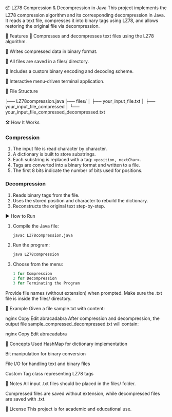 📦 LZ78 Compression & Decompression in Java
This project implements the LZ78 compression algorithm and its corresponding decompression in Java. It reads a text file, compresses it into binary tags using LZ78, and allows restoring the original file via decompression.

🚀 Features
🔄 Compresses and decompresses text files using the LZ78 algorithm.

💾 Writes compressed data in binary format.

📂 All files are saved in a files/ directory.

🧱 Includes a custom binary encoding and decoding scheme.

🧪 Interactive menu-driven terminal application.

📁 File Structure

├── LZ78compression.java
├── files/
│   ├── your_input_file.txt
│   ├── your_input_file_compressed
│   └── your_input_file_compressed_decompressed.txt

🛠 How It Works

### Compression
1. The input file is read character by character.
2. A dictionary is built to store substrings.
3. Each substring is replaced with a tag: `<position, nextChar>`.
4. Tags are converted into a binary format and written to a file.
5. The first 8 bits indicate the number of bits used for positions.

### Decompression
1. Reads binary tags from the file.
2. Uses the stored position and character to rebuild the dictionary.
3. Reconstructs the original text step-by-step.

▶️ How to Run

1. Compile the Java file:
   ```bash
   javac LZ78compression.java
   ```
2. Run the program:
   ```bash
   java LZ78compression
   ```
3. Choose from the menu:
   ```rust
   1 for Compression
   2 for Decompression
   3 for Terminating the Program
   ```
Provide file names (without extension) when prompted. Make sure the .txt file is inside the files/ directory.

📌 Example
Given a file sample.txt with content:

nginx
Copy
Edit
abracadabra
After compression and decompression, the output file sample_compressed_decompressed.txt will contain:

nginx
Copy
Edit
abracadabra

🧠 Concepts Used
HashMap for dictionary implementation

Bit manipulation for binary conversion

File I/O for handling text and binary files

Custom Tag class representing LZ78 tags

🧾 Notes
All input .txt files should be placed in the files/ folder.

Compressed files are saved without extension, while decompressed files are saved with .txt.

📄 License
This project is for academic and educational use.